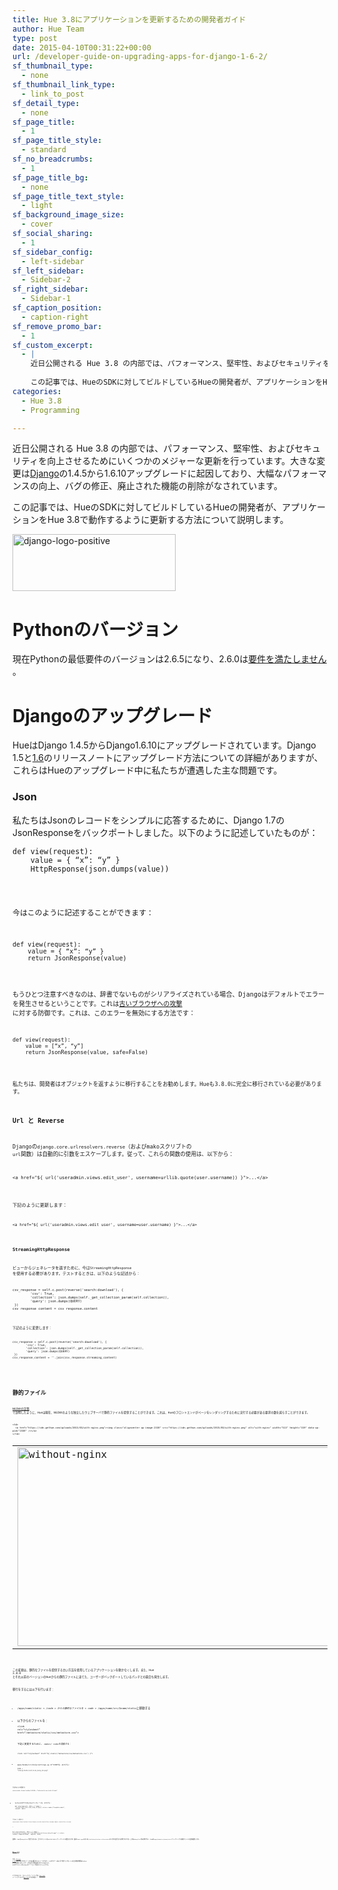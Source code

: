 ```yaml
---
title: Hue 3.8にアプリケーションを更新するための開発者ガイド
author: Hue Team
type: post
date: 2015-04-10T00:31:22+00:00
url: /developer-guide-on-upgrading-apps-for-django-1-6-2/
sf_thumbnail_type:
  - none
sf_thumbnail_link_type:
  - link_to_post
sf_detail_type:
  - none
sf_page_title:
  - 1
sf_page_title_style:
  - standard
sf_no_breadcrumbs:
  - 1
sf_page_title_bg:
  - none
sf_page_title_text_style:
  - light
sf_background_image_size:
  - cover
sf_social_sharing:
  - 1
sf_sidebar_config:
  - left-sidebar
sf_left_sidebar:
  - Sidebar-2
sf_right_sidebar:
  - Sidebar-1
sf_caption_position:
  - caption-right
sf_remove_promo_bar:
  - 1
sf_custom_excerpt:
  - |
    近日公開される Hue 3.8 の内部では、パフォーマンス、堅牢性、およびセキュリティを向上させるためにいくつかのメジャーな更新を行っています。大きな変更はDjangoの1.4.5から1.6.10アップグレードに起因しており、大幅なパフォーマンスの向上、バグの修正、廃止された機能の削除がなされています。
    
    この記事では、HueのSDKに対してビルドしているHueの開発者が、アプリケーションをHue 3.8で動作するように更新する方法について説明します。
categories:
  - Hue 3.8
  - Programming

---
```

近日公開される Hue 3.8 の内部では、パフォーマンス、堅牢性、およびセキュリティを向上させるためにいくつかのメジャーな更新を行っています。大きな変更は[Django][1]の1.4.5から1.6.10アップグレードに起因しており、大幅なパフォーマンスの向上、バグの修正、廃止された機能の削除がなされています。

この記事では、HueのSDKに対してビルドしているHueの開発者が、アプリケーションをHue 3.8で動作するように更新する方法について説明します。

[<img class="aligncenter  wp-image-2346" src="https://cdn.gethue.com/uploads/2015/03/django-logo-positive-1024x357.png" alt="django-logo-positive" width="261" height="91" data-wp-pid="2346" />][2]

# Pythonのバージョン

現在Pythonの最低要件のバージョンは2.6.5になり、2.6.0は[要件を満たしません][3] 。

# Djangoのアップグレード

HueはDjango 1.4.5からDjango1.6.10にアップグレードされています。Django <a>1.5</a>と[1.6][4]のリリースノートにアップグレード方法についての詳細がありますが、これらはHueのアップグレード中に私たちが遭遇した主な問題です。

### Json

私たちはJsonのレコードをシンプルに応答するために、Django 1.7の<a>JsonResponse</a>をバックポートしました。以下のように記述していたものが：

<pre><code class="python">def view(request):
    value = { “x”: “y” }
    HttpResponse(json.dumps(value))
</pre>

今はこのように記述することができます：

<pre><code class="python">def view(request):
    value = { “x”: “y” }
    return JsonResponse(value)
</pre>

もうひとつ注意すべきなのは、辞書でないものがシリアライズされている場合、Djangoはデフォルトでエラーを発生させるということです。これは[古いブラウザへの攻撃][5] に対する防御です。これは、このエラーを無効にする方法です：

<pre><code class="python">def view(request):
    value = [“x”, “y”]
    return JsonResponse(value, safe=False)
</pre>

私たちは、開発者はオブジェクトを返すように移行することをお勧めします。Hueも3.8.0に完全に移行されている必要があります。

### Url と Reverse

Djangoの`django.core.urlresolvers.reverse`（およびmakoスクリプトの `url`関数）は自動的に引数をエスケープします。従って、これらの関数の使用は、以下から：

<pre><code class="python">&lt;a href="${ url('useradmin.views.edit_user', username=urllib.quote(user.username)) }"&gt;...&lt;/a&gt;
</pre>

下記のように更新します：

<pre><code class="python">&lt;a href="${ url('useradmin.views.edit_user', username=user.username) }"&gt;...&lt;/a&gt;
</pre>

### StreamingHttpResponse

ビューからジェネレータを返すために、今は`StreamingHttpResponse` を使用する必要があります。テストするときは、以下のような記述から：

<pre><code class="python">csv_response = self.c.post(reverse('search:download'), {
         'csv': True,
         'collection': json.dumps(self._get_collection_param(self.collection)),
         'query': json.dumps(QUERY)
 })
csv_response_content = csv_response.content
</pre>

下記のように変更します：

<pre><code class="python">csv_response = self.c.post(reverse('search:download'), {
        'csv': True,
        'collection': json.dumps(self._get_collection_param(self.collection)),
        'query': json.dumps(QUERY)
 })
csv_response_content = ''.join(csv_response.streaming_content)
</pre>

&nbsp;

# 静的ファイル

[NGINXの記事][6] で説明したように、Hueは現在、NGINXのような独立したウェブサーバで静的ファイルを提供することができます。これは、Hueのフロントエンドがページをレンダリングするために実行する必要がある要求の数を減らすことができます。

<table>
  <tr>
    <td>
      <a href="https://cdn.gethue.com/uploads/2015/03/without-nginx.png"><img class="aligncenter wp-image-2337" src="https://cdn.gethue.com/uploads/2015/03/without-nginx.png" alt="without-nginx" width="515" height="318" data-wp-pid="2337" /></a>
    </td>
    
    <td>
      <a href="https://cdn.gethue.com/uploads/2015/03/with-nginx.png"><img class="aligncenter wp-image-2338" src="https://cdn.gethue.com/uploads/2015/03/with-nginx.png" alt="with-nginx" width="513" height="319" data-wp-pid="2338" /></a>
    </td>
  </tr>
</table>

この変更は、静的なファイルを提供する古い方法を使用しているアプリケーションを動かなくします。また、Hue 3.8.0 とそれ以前のバージョンのHueからの静的ファイルにあてた、ユーザーがバックポートしているパッチとの競合も発生します。

移行をするには以下を行います：

  * <code>/apps/$name/static</code> からの静的なファイルを<code>/apps/$name/src/$name/static</code>に移動する
  * 以下からのファイルを： <pre><code class="python">&lt;link rel=”stylesheet” href=”/metastore/static/css/metastore.css”&gt;</pre>
    
    下記に変更するために、<code>.mako</ code>を更新する：
    
    <pre><code class="python">&lt;link rel=”stylesheet” href=”${ static(‘metastore/css/metastore.css’) }”&gt;</pre>

  * apps/$name/src/help/settings.py の&#8221;ICON&#8221;を、以下から: <pre><code class="python">ICON = “/help/static/art/icon_help_24.png”
</pre>
    
    下記のように更新する：
    
    <pre><code class="python">ICON = “help/art/icon_help_24.png”
</pre>

  * PythonのすべてのPythonテンプレートを、以下から： <pre><code class="python">def view(request):
    data = {‘image’: “/help/static/art/icon_help_24.png”}
    return render(“template.mako”, request, data)
</pre>
    
    下記のように更新する：
    
    <pre><code class="python">from django.contrib.staticfiles.storage import staticfiles_storage

…

def view(request):
    data = {‘image’: staticfiles_storage.url(“/help/static/art/icon_help_24.png”) }
    return render(“template.mako”, request, data)
</pre>

最後に、Hueを`debug=False`で実行するには、全てのファイルをbuild/staticディレクトリに収集するため、最初に`make apps`あるいは`./build/env/bin/hue collectstatic`のいずれを実行する必要があります。これは`debug=True`では必要がなく、Hueは`/apps/$name/src/$name/static`ディレクトリから静的ファイルを直接提供します。

&nbsp;

# Next!

今月、[Django 1.8が][7]リリースされました！これは2番目のLTSリリースであり、1.4のサポートは6ヶ月で終了します。1.8の主な依存関係はPython 2.7が必要になることで、これはまだ現在使用されている古いLTS OSのデフォルトのPythonのバージョンではないということです。

&nbsp;

いつものように、コメントとフィードバックは [hue-user][8] メーリングリストや[@gethue][9]までお気軽に！

 [1]: https://www.djangoproject.com/
 [2]: https://cdn.gethue.com/uploads/2015/03/django-logo-positive.png
 [3]: http://stackoverflow.com/questions/19365230/django-init-keywords-must-be-strings-error-while-running-runserver
 [4]: https://docs.djangoproject.com/en/1.7/releases/1.6/
 [5]: https://docs.djangoproject.com/en/1.7/ref/request-response/#serializing-non-dictionary-objects
 [6]: https://gethue.com/developer-guide-on-upgrading-apps-for-django-1-6/#
 [7]: https://docs.djangoproject.com/en/1.8/releases/1.8/
 [8]: http://groups.google.com/a/cloudera.org/group/hue-user
 [9]: https://twitter.com/gethue